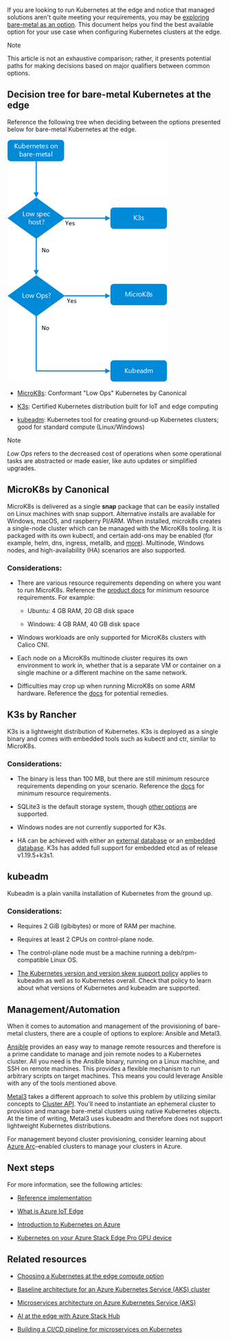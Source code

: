 If you are looking to run Kubernetes at the edge and notice that managed
solutions aren't quite meeting your requirements, you may be [exploring bare-metal as an option](./choose-kubernetes-edge-compute-option.md). This document helps you find the best available option for your use case when configuring Kubernetes clusters at the edge.

> [!NOTE]
> This article is not an exhaustive comparison; rather, it presents potential paths for making decisions based on major qualifiers between common options.

## Decision tree for bare-metal Kubernetes at the edge

Reference the following tree when deciding between the options presented below for bare-metal Kubernetes at the edge.

![A flowchart for deciding what bare-metal options to use.](media/choose-bare-metal-kubernetes.png)

-   [MicroK8s](https://microk8s.io/docs): Conformant "Low Ops" Kubernetes by Canonical

-   [K3s](https://k3s.io): Certified Kubernetes distribution built for IoT and edge computing

-   [kubeadm](https://kubernetes.io/docs/reference/setup-tools/kubeadm): Kubernetes tool for creating ground-up Kubernetes clusters; good for standard compute (Linux/Windows)

> [!NOTE]
> *Low Ops* refers to the decreased cost of operations when some operational tasks are abstracted or made easier, like auto updates or simplified upgrades.

## MicroK8s by Canonical

MicroK8s is delivered as a single **snap** package that can be easily installed on Linux machines with snap support. Alternative installs are available for Windows, macOS, and raspberry PI/ARM. When installed, microk8s creates a single-node cluster which can be managed with the MicroK8s tooling. It is packaged with its own kubectl, and certain add-ons may be enabled (for example, helm, dns, ingress, metallb, and [more](https://microk8s.io/docs/addons#heading--list)). Multinode, Windows nodes, and high-availability (HA) scenarios are also supported.

### Considerations:

-   There are various resource requirements depending on where you want to run MicroK8s. Reference the [product docs](https://microk8s.io/docs) for minimum resource requirements. For example:

    -   Ubuntu: 4 GB RAM, 20 GB disk space

    -   Windows: 4 GB RAM, 40 GB disk space

-   Windows workloads are only supported for MicroK8s clusters with Calico CNI.

-   Each node on a MicroK8s multinode cluster requires its own environment to work in, whether that is a separate VM or container on a single machine or a different machine on the same network.

-   Difficulties may crop up when running MicroK8s on some ARM hardware. Reference the [docs](https://microk8s.io/docs/install-alternatives#heading--arm) for potential remedies.

## K3s by Rancher

K3s is a lightweight distribution of Kubernetes. K3s is deployed as a single binary and comes with embedded tools such as kubectl and ctr, similar to MicroK8s.

### Considerations:

-   The binary is less than 100 MB, but there are still minimum resource requirements depending on your scenario. Reference the [docs](https://rancher.com/docs/k3s/latest/en/installation/installation-requirements/resource-profiling/) for minimum resource requirements.

-   SQLite3 is the default storage system, though [other options](https://rancher.com/docs/k3s/latest/en/installation/datastore/) are supported.

-   Windows nodes are not currently supported for K3s.

-   HA can be achieved with either an [external database](https://rancher.com/docs/k3s/latest/en/installation/ha/) or an [embedded database](https://rancher.com/docs/k3s/latest/en/installation/ha-embedded/). K3s has added full support for embedded etcd as of release v1.19.5+k3s1.

## kubeadm

Kubeadm is a plain vanilla installation of Kubernetes from the ground up.

### Considerations:

-   Requires 2 GiB (gibibytes) or more of RAM per machine.

-   Requires at least 2 CPUs on control-plane node.

-   The control-plane node must be a machine running a deb/rpm-compatible Linux OS.

-   [The Kubernetes version and version skew support policy](https://kubernetes.io/docs/setup/release/version-skew-policy/#supported-versions) applies to kubeadm as well as to Kubernetes overall. Check that policy to learn about what versions of Kubernetes and kubeadm are supported.

## Management/Automation

When it comes to automation and management of the provisioning of bare-metal clusters, there are a couple of options to explore: Ansible and Metal3.

[Ansible](https://docs.ansible.com/) provides an easy way to manage remote resources and therefore is a prime candidate to manage and join remote nodes to a Kubernetes cluster. All you need is the Ansible binary, running on a Linux machine, and SSH on remote machines. This provides a flexible mechanism to run arbitrary scripts on target machines. This means you could leverage Ansible with any of the tools mentioned above.

[Metal3](https://metal3.io/documentation.html) takes a different approach to solve this problem by utilizing similar concepts to [Cluster API](https://cluster-api.sigs.k8s.io/). You'll need to instantiate an ephemeral cluster to provision and manage bare-metal clusters using native Kubernetes objects. At the time of writing, Metal3 uses kubeadm and therefore does not support lightweight Kubernetes distributions.

For management beyond cluster provisioning, consider learning about [Azure Arc](/azure/azure-arc/)–enabled clusters to manage your clusters in Azure.

## Next steps

For more information, see the following articles:

-   [Reference implementation](https://github.com/Azure-Samples/k8s-on-windows-host)

-   [What is Azure IoT Edge](/azure/iot-edge/about-iot-edge)

-   [Introduction to Kubernetes on Azure](/learn/paths/intro-to-kubernetes-on-azure/)

-   [Kubernetes on your Azure Stack Edge Pro GPU device](/azure/databox-online/azure-stack-edge-gpu-kubernetes-overview)

## Related resources

-   [Choosing a Kubernetes at the edge compute option](./choose-kubernetes-edge-compute-option.md)

-   [Baseline architecture for an Azure Kubernetes Service (AKS) cluster](../../reference-architectures/containers/aks/secure-baseline-aks.yml)

-   [Microservices architecture on Azure Kubernetes Service (AKS)](../../reference-architectures/containers/aks-microservices/aks-microservices.yml)

-   [AI at the edge with Azure Stack Hub](../../solution-ideas/articles/ai-at-the-edge.yml)

-   [Building a CI/CD pipeline for microservices on Kubernetes](../../microservices/ci-cd-kubernetes.yml)
